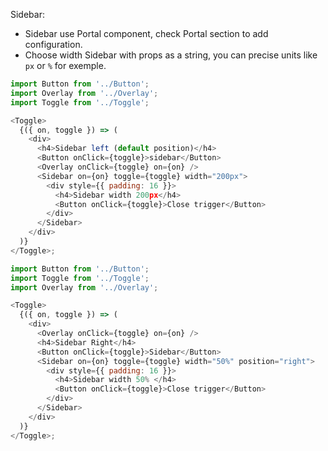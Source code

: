 Sidebar:

- Sidebar use Portal component, check Portal section to add configuration.
- Choose width Sidebar with props as a string, you can precise units like `px` or `%` for exemple.

```js
import Button from '../Button';
import Overlay from '../Overlay';
import Toggle from '../Toggle';

<Toggle>
  {({ on, toggle }) => (
    <div>
      <h4>Sidebar left (default position)</h4>
      <Button onClick={toggle}>sidebar</Button>
      <Overlay onClick={toggle} on={on} />
      <Sidebar on={on} toggle={toggle} width="200px">
        <div style={{ padding: 16 }}>
          <h4>Sidebar width 200px</h4>
          <Button onClick={toggle}>Close trigger</Button>
        </div>
      </Sidebar>
    </div>
  )}
</Toggle>;
```

```js
import Button from '../Button';
import Toggle from '../Toggle';
import Overlay from '../Overlay';

<Toggle>
  {({ on, toggle }) => (
    <div>
      <Overlay onClick={toggle} on={on} />
      <h4>Sidebar Right</h4>
      <Button onClick={toggle}>Sidebar</Button>
      <Sidebar on={on} toggle={toggle} width="50%" position="right">
        <div style={{ padding: 16 }}>
          <h4>Sidebar width 50% </h4>
          <Button onClick={toggle}>Close trigger</Button>
        </div>
      </Sidebar>
    </div>
  )}
</Toggle>;
```
